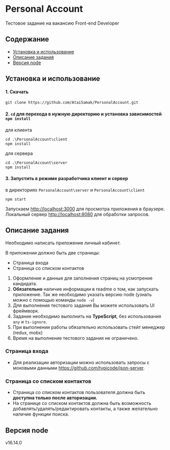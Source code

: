 # Personal Account
Тестовое задание на вакансию Front-end Developer

## Содержание
- [Установка и использование](#установка-и-использование)
- [Описание задания](#описание-задания)
- [Версия node](#версия-node)

## Установка и использование
#### 1. Скачать

```
git clone https://github.com/AtaiSamak/PersonalAccount.git
```

#### 2. `cd` для перехода в нужную директорию и установка зависимостей `npm install`

для клиента
```
cd .\PersonalAccount\client
npm install
```

для сервера

```
cd .\PersonalAccount\server
npm install
```

#### 3. Запустить в режиме разработчика клиент и сервер
в директориях `PersonalAccount\server` и `PersonalAccount\client`
```
npm start
```

Запускаем [http://localhost:3000](http://localhost:3000) для просмотра приложения в браузере.<br>
Локальный сервер [http://localhost:8080](http://localhost:8080) для обработки запросов.

## Описание задания
Необходимо написать приложение личный кабинет.

В приложении должно быть две страницы:<br>
- Страница входа<br>
- Страница со списком контактов<br>

1. Оформление и данные для заполнения страниц на усмотрение кандидата.<br>
2. **Обязательно** наличие информации в readme о том, как запускать приложение. Так же необходимо указать версию node (узнать можно с помощью команды `node -v`)<br>
3. Для выполнения тестового задания Вы можете использовать UI фреймворк.<br>
4. Задание необходимо выполнить на **TypeScript**, без использования `any` и `ts-ignore`.<br>
5. При выполнении работы обязательно использовать стейт менеджер (redux, mobx)<br>
6. Время на выполнение тестового задания не ограничено.<br>

### Страница входа
- Для реализации авторизации можно использовать запросы с моковыми данными https://github.com/typicode/json-server.

### Страница со списком контактов
- Страница со списком контактов пользователя должна быть **доступна только после авторизации.**<br>
- На странице со списком контактов должна быть возможность добавлять/удалять/редактировать контакты, а также желательно наличие функции поиска.

## Версия node
v16.14.0



